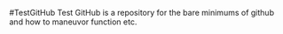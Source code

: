#TestGitHub
Test GitHub is a repository for the bare minimums of  github and how to maneuvor function etc.
